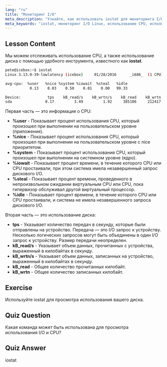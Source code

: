 ```yaml
---
lang: "ru"
title: "Мониторинг I/O"
meta_description: "Узнайте, как использовать iostat для мониторинга I/O в Linux. Разберитесь с метриками использования CPU и диска с помощью этой важной команды. Улучшите производительность системы!"
meta_keywords: "iostat, мониторинг I/O Linux, использование CPU, использование диска, команды Linux, для начинающих, учебник, руководство"
---
```


## Lesson Content

Мы можем отслеживать использование CPU, а также использование диска с помощью удобного инструмента, известного как **iostat**.

```bash
pete@icebox:~$ iostat
Linux 3.13.0-39-lowlatency (icebox)     01/28/2016      _i686_  (1 CPU)

avg-cpu:  %user   %nice %system %iowait  %steal   %idle
           0.13    0.03    0.50    0.01    0.00   99.33

Device:            tps    kB_read/s    kB_wrtn/s    kB_read    kB_wrtn
sda               0.17         3.49         1.92     385106     212417
```

Первая часть — это информация о CPU:

- **%user** - Показывает процент использования CPU, который произошел при выполнении на пользовательском уровне (приложение).
- **%nice** - Показывает процент использования CPU, который произошел при выполнении на пользовательском уровне с nice приоритетом.
- **%system** - Показывает процент использования CPU, который произошел при выполнении на системном уровне (ядро).
- **%iowait** - Показывает процент времени, в течение которого CPU или CPU простаивали, при этом система имела незавершенный запрос дискового I/O.
- **%steal** - Показывает процент времени, проведенного в непроизвольном ожидании виртуальным CPU или CPU, пока гипервизор обслуживал другой виртуальный процессор.
- **%idle** - Показывает процент времени, в течение которого CPU или CPU простаивали, и система не имела незавершенного запроса дискового I/O.

Вторая часть — это использование диска:

- **tps** - Указывает количество передач в секунду, которые были отправлены на устройство. Передача — это I/O запрос к устройству. Несколько логических запросов могут быть объединены в один I/O запрос к устройству. Размер передачи неопределен.
- **kB_read/s** - Указывает объем данных, прочитанных с устройства, выраженный в килобайтах в секунду.
- **kB_wrtn/s** - Указывает объем данных, записанных на устройство, выраженный в килобайтах в секунду.
- **kB_read** - Общее количество прочитанных килобайт.
- **kB_wrtn** - Общее количество записанных килобайт.

## Exercise

Используйте iostat для просмотра использования вашего диска.

## Quiz Question

Какая команда может быть использована для просмотра использования I/O и CPU?

## Quiz Answer

iostat
